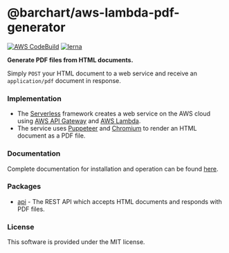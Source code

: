 # @barchart/aws-lambda-pdf-generator

[![AWS CodeBuild](https://codebuild.us-east-1.amazonaws.com/badges?uuid=eyJlbmNyeXB0ZWREYXRhIjoiTmtsZEw3M2l3cktxd3crQTJpMVVRbEUzU1dOMFBodFU0MlhaNUFZaC9kVzBIN1FYUXVVZFFUK29vcU5tazJyckNtVFFxL3BoSEdYMEk3V3dUOEhNUFhNPSIsIml2UGFyYW1ldGVyU3BlYyI6Ik84YnJJU1NUZDMvR3VLaXYiLCJtYXRlcmlhbFNldFNlcmlhbCI6MX0%3D&branch=master)](https://github.com/barchart/aws-lambda-pdf-generator)
[![lerna](https://img.shields.io/badge/maintained%20with-lerna-cc00ff.svg)](https://lerna.js.org/)

**Generate PDF files from HTML documents.**

Simply ```POST``` your HTML document to a web service and receive an ```application/pdf``` document in response.

### Implementation

* The [Serverless](https://www.serverless.com/) framework creates a web service on the AWS cloud using [AWS API Gateway](https://aws.amazon.com/api-gateway/) and [AWS Lambda](https://aws.amazon.com/lambda/).
* The service uses [Puppeteer](https://github.com/puppeteer/puppeteer) and [Chromium](https://github.com/alixaxel/chrome-aws-lambda) to render an HTML document as a PDF file.

### Documentation

Complete documentation for installation and operation can be found [here](https://barchart.github.io/aws-lambda-pdf-generator/#/).

### Packages

* [api](./packages/api) - The REST API which accepts HTML documents and responds with PDF files.

### License

This software is provided under the MIT license.

